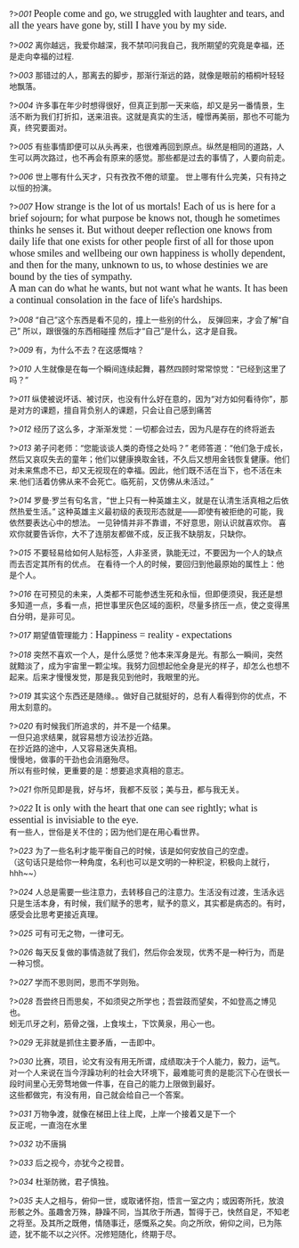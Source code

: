 ?>_001_
<font size='4' face="Consolas">People come and go, we struggled with laughter and tears, and all the years have gone by, still I have you by my side.</font>

?>_002_
离你越远，我爱你越深，我不禁叩问我自己，我所期望的究竟是幸福，还是走向幸福的过程.

?>_003_
那错过的人，那离去的脚步，那渐行渐远的路，就像是眼前的梧桐叶轻轻地飘落。

?>_004_
许多事在年少时想得很好，但真正到那一天来临，却又是另一番情景，生活不断为我们打折扣，送来沮丧。这就是真实的生活，幢憬再美丽，那也不可能为真，终究要面对。

?>_005_
有些事情即便可以从头再来，也很难再回到原点。纵然是相同的道路，人生可以两次路过，也不再会有原来的感觉。那些都是过去的事情了，人要向前走。

?>_006_
世上哪有什么天才，只有孜孜不倦的顽童。
世上哪有什么完美，只有持之以恒的扮演。

?>_007_
<font size='4' face="Consolas">  How strange is the lot of us mortals! Each of us is here for a brief sojourn; for what purpose be knows not, though he sometimes thinks he senses it. But without deeper reflection one knows from daily life that one exists for other people first of all for those upon whose smiles and wellbeing our own happiness is wholly dependent, and then for the many, unknown to us, to whose destinies we are bound by the ties of sympathy.</font><br>
<font size='4' face="Consolas">  A man can do what he wants, but not want what he wants. It has been a continual consolation in the face of life's hardships.</font>

?>_008_
“自己”这个东西是看不见的，撞上一些别的什么，
反弹回来，才会了解“自己”
所以，跟很强的东西相碰撞
然后才“自己”是什么，这才是自我。

?>_009_
有，为什么不去？在这感慨啥？

?>_010_
人生就像是在每一个瞬间连续起舞，暮然四顾时常常惊觉：“已经到这里了吗？”


?>_011_
纵使被说坏话、被讨厌，也没有什么好在意的，因为“对方如何看待你”，那是对方的课题，擅自背负别人的课题，只会让自己感到痛苦

?>_012_
经历了这么多，才渐渐发觉：一切都会过去，因为凡是存在的终将逝去

?>_013_
弟子问老师：“您能谈谈人类的奇怪之处吗？”
老师答道：“他们急于成长，然后又哀叹失去的童年；他们以健康换取金钱，不久后又想用金钱恢复健康。他们对未来焦虑不已，却又无视现在的幸福。因此，他们既不活在当下，也不活在未来.他们活着仿佛从来不会死亡。临死前，又仿佛从未活过。”

?>_014_
罗曼·罗兰有句名言，“世上只有一种英雄主义，就是在认清生活真相之后依然热爱生活。” 这种英雄主义最初级的表现形态就是——即使有被拒绝的可能，我依然要表达心中的想法。 一见钟情并非不靠谱，不好意思，刚认识就喜欢你。 喜欢你就要告诉你，大不了连朋友都做不成，反正我不缺朋友，只缺你。

?>_015_
不要轻易给如何人贴标签，人非圣贤，孰能无过，不要因为一个人的缺点而去否定其所有的优点。
在看待一个人的时候，要回归到他最原始的属性上：他是个人。

?>_016_
在可预见的未来，人类都不可能参透生死和永恒，但即便须臾，我还是想多知道一点，多看一点，把世事里灰色区域的面积，尽量多挤压一点，使之变得黑白分明，是非可见。

?>_017_
期望值管理能力：<font size='4' face="Consolas">Happiness = reality - expectations </font>

?>_018_
突然不喜欢一个人，是什么感觉？他本来浑身是光。有那么一瞬间，突然就黯淡了，成为宇宙里一颗尘埃。我努力回想起他全身是光的样子，却怎么也想不起来。后来才慢慢发觉，那是我见到他时，我眼里的光。

?>_019_
其实这个东西还是随缘。。做好自己就挺好的，总有人看得到你的优点，不用太刻意的。

?>_020_
有时候我们所追求的，并不是一个结果。<br>
一但只追求结果，就容易想方设法抄近路。<br>
在抄近路的途中，人又容易迷失真相。<br>
慢慢地，做事的干劲也会消磨殆尽。<br>
所以有些时候，更重要的是：想要追求真相的意志。

?>_021_
你所见即是我，好与坏，我都不反驳；美与丑，都与我无关。


?>_022_
<font size='4' face="Consolas">It is only with the heart that one can see rightly; what is essential is invisiable to the eye.</font><br>
有一些人，世俗是关不住的；因为他们是在用心看世界。

?>_023_
为了一些名利才能平衡自己的时候，该是如何安放自己的空虚。<br>（这句话只是给你一种角度，名利也可以是文明的一种积淀，积极向上就行，hhh~~）

?>_024_
人总是需要一些注意力，去转移自己的注意力。生活没有过渡，生活永远只是生活本身，有时候，我们赋予的思考，赋予的意义，其实都是病态的。有时，感受会比思考更接近真理。

?>_025_
可有可无之物，一律可无。

?>_026_
每天反复做的事情造就了我们，然后你会发现，优秀不是一种行为，而是一种习惯。

?>_027_
学而不思则罔，思而不学则殆。

?>_028_
吾尝终日而思矣，不如须臾之所学也；吾尝跂而望矣，不如登高之博见也。<br>
蚓无爪牙之利，筋骨之强，上食埃土，下饮黄泉，用心一也。

?>_029_
无非就是抓住主要矛盾，一击即中。

?>_030_
比赛，项目，论文有没有用无所谓，成绩取决于个人能力，毅力，运气。<br>
对一个人来说在当今浮躁功利的社会大环境下，最难能可贵的是能沉下心在很长一段时间里心无旁骛地做一件事，在自己的能力上限做到最好。<br>
这些都做完，有没有用，自己就会给自己一个答案。


?>_031_
万物争渡，就像在梯田上往上爬，上岸一个接着又是下一个 </br>
反正呢，一直泡在水里


?>_032_
功不唐捐

?>_033_
后之视今，亦犹今之视昔。

?>_034_
杜渐防微，君子慎独。

?>_035_
夫人之相与，俯仰一世，或取诸怀抱，悟言一室之内；或因寄所托，放浪形骸之外。虽趣舍万殊，静躁不同，当其欣于所遇，暂得于己，快然自足，不知老之将至。及其所之既倦，情随事迁，感慨系之矣。向之所欣，俯仰之间，已为陈迹，犹不能不以之兴怀。况修短随化，终期于尽。